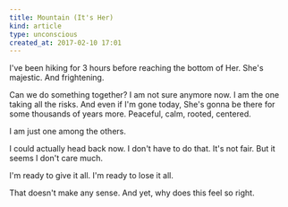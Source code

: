 ```yaml
---
title: Mountain (It's Her)
kind: article
type: unconscious
created_at: 2017-02-10 17:01
---
```


I've been hiking for 3 hours before reaching the bottom of Her. She's majestic. And frightening. 

Can we do something together? I am not sure anymore now. 
I am the one taking all the risks. And even if I'm gone today, She's gonna be there for some thousands of years more. Peaceful, calm, rooted, centered.

I am just one among the others.

I could actually head back now. I don't have to do that. It's not fair. But it seems I don't care much. 

I'm ready to give it all. I'm ready to lose it all.

That doesn't make any sense. And yet, why does this feel so right.